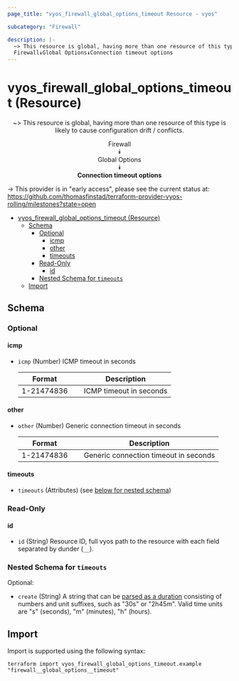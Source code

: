 ```yaml
---
page_title: "vyos_firewall_global_options_timeout Resource - vyos"

subcategory: "Firewall"

description: |-
  ~> This resource is global, having more than one resource of this type is likely to cause configuration drift / conflicts.
  Firewall⯯Global Options⯯Connection timeout options
---
```


# vyos_firewall_global_options_timeout (Resource)
<center>

~> This resource is global, having more than one resource of this type is likely to cause configuration drift / conflicts.

Firewall  
⯯  
Global Options  
⯯  
**Connection timeout options**


</center>

-> This provider is in "early access", please see the current status at: https://github.com/thomasfinstad/terraform-provider-vyos-rolling/milestones?state=open

<!--TOC-->

- [vyos_firewall_global_options_timeout (Resource)](#vyos_firewall_global_options_timeout-resource)
  - [Schema](#schema)
    - [Optional](#optional)
      - [icmp](#icmp)
      - [other](#other)
      - [timeouts](#timeouts)
    - [Read-Only](#read-only)
      - [id](#id)
    - [Nested Schema for `timeouts`](#nested-schema-for-timeouts)
  - [Import](#import)

<!--TOC-->

<!-- schema generated by tfplugindocs -->
## Schema

### Optional

#### icmp
- `icmp` (Number) ICMP timeout in seconds

    |  Format      &emsp;|  Description              |
    |--------------|---------------------------|
    |  1-21474836  &emsp;|  ICMP timeout in seconds  |
#### other
- `other` (Number) Generic connection timeout in seconds

    |  Format      &emsp;|  Description                            |
    |--------------|-----------------------------------------|
    |  1-21474836  &emsp;|  Generic connection timeout in seconds  |
#### timeouts
- `timeouts` (Attributes) (see [below for nested schema](#nestedatt--timeouts))

### Read-Only

#### id
- `id` (String) Resource ID, full vyos path to the resource with each field separated by dunder (`__`).

<a id="nestedatt--timeouts"></a>
### Nested Schema for `timeouts`

Optional:

- `create` (String) A string that can be [parsed as a duration](https://pkg.go.dev/time#ParseDuration) consisting of numbers and unit suffixes, such as &#34;30s&#34; or &#34;2h45m&#34;. Valid time units are &#34;s&#34; (seconds), &#34;m&#34; (minutes), &#34;h&#34; (hours).

## Import

Import is supported using the following syntax:

```shell
terraform import vyos_firewall_global_options_timeout.example "firewall__global_options__timeout"
```
